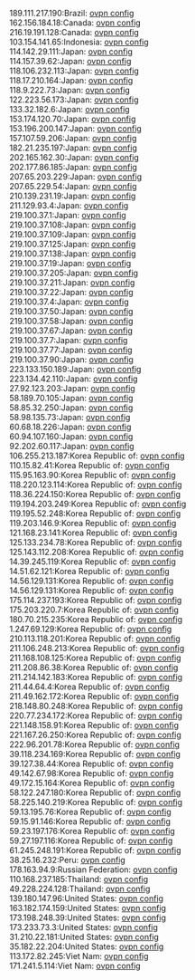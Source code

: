 189.111.217.190:Brazil: [ovpn config](vpn/189_111_217_190.ovpn)  
162.156.184.18:Canada: [ovpn config](vpn/162_156_184_18.ovpn)  
216.19.191.128:Canada: [ovpn config](vpn/216_19_191_128.ovpn)  
103.154.141.65:Indonesia: [ovpn config](vpn/103_154_141_65.ovpn)  
114.142.29.111:Japan: [ovpn config](vpn/114_142_29_111.ovpn)  
114.157.39.62:Japan: [ovpn config](vpn/114_157_39_62.ovpn)  
118.106.232.113:Japan: [ovpn config](vpn/118_106_232_113.ovpn)  
118.17.210.164:Japan: [ovpn config](vpn/118_17_210_164.ovpn)  
118.9.222.73:Japan: [ovpn config](vpn/118_9_222_73.ovpn)  
122.223.56.173:Japan: [ovpn config](vpn/122_223_56_173.ovpn)  
133.32.182.6:Japan: [ovpn config](vpn/133_32_182_6.ovpn)  
153.174.120.70:Japan: [ovpn config](vpn/153_174_120_70.ovpn)  
153.196.200.147:Japan: [ovpn config](vpn/153_196_200_147.ovpn)  
157.107.59.206:Japan: [ovpn config](vpn/157_107_59_206.ovpn)  
182.21.235.197:Japan: [ovpn config](vpn/182_21_235_197.ovpn)  
202.165.162.30:Japan: [ovpn config](vpn/202_165_162_30.ovpn)  
202.177.86.185:Japan: [ovpn config](vpn/202_177_86_185.ovpn)  
207.65.203.229:Japan: [ovpn config](vpn/207_65_203_229.ovpn)  
207.65.229.54:Japan: [ovpn config](vpn/207_65_229_54.ovpn)  
210.139.231.19:Japan: [ovpn config](vpn/210_139_231_19.ovpn)  
211.129.93.4:Japan: [ovpn config](vpn/211_129_93_4.ovpn)  
219.100.37.1:Japan: [ovpn config](vpn/219_100_37_1.ovpn)  
219.100.37.108:Japan: [ovpn config](vpn/219_100_37_108.ovpn)  
219.100.37.109:Japan: [ovpn config](vpn/219_100_37_109.ovpn)  
219.100.37.125:Japan: [ovpn config](vpn/219_100_37_125.ovpn)  
219.100.37.138:Japan: [ovpn config](vpn/219_100_37_138.ovpn)  
219.100.37.19:Japan: [ovpn config](vpn/219_100_37_19.ovpn)  
219.100.37.205:Japan: [ovpn config](vpn/219_100_37_205.ovpn)  
219.100.37.211:Japan: [ovpn config](vpn/219_100_37_211.ovpn)  
219.100.37.22:Japan: [ovpn config](vpn/219_100_37_22.ovpn)  
219.100.37.4:Japan: [ovpn config](vpn/219_100_37_4.ovpn)  
219.100.37.50:Japan: [ovpn config](vpn/219_100_37_50.ovpn)  
219.100.37.58:Japan: [ovpn config](vpn/219_100_37_58.ovpn)  
219.100.37.67:Japan: [ovpn config](vpn/219_100_37_67.ovpn)  
219.100.37.7:Japan: [ovpn config](vpn/219_100_37_7.ovpn)  
219.100.37.77:Japan: [ovpn config](vpn/219_100_37_77.ovpn)  
219.100.37.90:Japan: [ovpn config](vpn/219_100_37_90.ovpn)  
223.133.150.189:Japan: [ovpn config](vpn/223_133_150_189.ovpn)  
223.134.42.110:Japan: [ovpn config](vpn/223_134_42_110.ovpn)  
27.92.123.203:Japan: [ovpn config](vpn/27_92_123_203.ovpn)  
58.189.70.105:Japan: [ovpn config](vpn/58_189_70_105.ovpn)  
58.85.32.250:Japan: [ovpn config](vpn/58_85_32_250.ovpn)  
58.98.135.73:Japan: [ovpn config](vpn/58_98_135_73.ovpn)  
60.68.18.226:Japan: [ovpn config](vpn/60_68_18_226.ovpn)  
60.94.107.160:Japan: [ovpn config](vpn/60_94_107_160.ovpn)  
92.202.60.117:Japan: [ovpn config](vpn/92_202_60_117.ovpn)  
106.255.213.187:Korea Republic of: [ovpn config](vpn/106_255_213_187.ovpn)  
110.15.82.41:Korea Republic of: [ovpn config](vpn/110_15_82_41.ovpn)  
115.95.163.90:Korea Republic of: [ovpn config](vpn/115_95_163_90.ovpn)  
118.220.123.114:Korea Republic of: [ovpn config](vpn/118_220_123_114.ovpn)  
118.36.224.150:Korea Republic of: [ovpn config](vpn/118_36_224_150.ovpn)  
119.194.203.249:Korea Republic of: [ovpn config](vpn/119_194_203_249.ovpn)  
119.195.52.248:Korea Republic of: [ovpn config](vpn/119_195_52_248.ovpn)  
119.203.146.9:Korea Republic of: [ovpn config](vpn/119_203_146_9.ovpn)  
121.168.23.141:Korea Republic of: [ovpn config](vpn/121_168_23_141.ovpn)  
125.133.234.78:Korea Republic of: [ovpn config](vpn/125_133_234_78.ovpn)  
125.143.112.208:Korea Republic of: [ovpn config](vpn/125_143_112_208.ovpn)  
14.39.245.119:Korea Republic of: [ovpn config](vpn/14_39_245_119.ovpn)  
14.51.62.121:Korea Republic of: [ovpn config](vpn/14_51_62_121.ovpn)  
14.56.129.131:Korea Republic of: [ovpn config](vpn/14_56_129_131.ovpn)  
14.56.129.131:Korea Republic of: [ovpn config](vpn/14_56_129_131.ovpn)  
175.114.237.193:Korea Republic of: [ovpn config](vpn/175_114_237_193.ovpn)  
175.203.220.7:Korea Republic of: [ovpn config](vpn/175_203_220_7.ovpn)  
180.70.215.235:Korea Republic of: [ovpn config](vpn/180_70_215_235.ovpn)  
1.247.69.129:Korea Republic of: [ovpn config](vpn/1_247_69_129.ovpn)  
210.113.118.201:Korea Republic of: [ovpn config](vpn/210_113_118_201.ovpn)  
211.106.248.213:Korea Republic of: [ovpn config](vpn/211_106_248_213.ovpn)  
211.168.108.125:Korea Republic of: [ovpn config](vpn/211_168_108_125.ovpn)  
211.208.86.38:Korea Republic of: [ovpn config](vpn/211_208_86_38.ovpn)  
211.214.142.183:Korea Republic of: [ovpn config](vpn/211_214_142_183.ovpn)  
211.44.64.4:Korea Republic of: [ovpn config](vpn/211_44_64_4.ovpn)  
211.49.162.172:Korea Republic of: [ovpn config](vpn/211_49_162_172.ovpn)  
218.148.80.248:Korea Republic of: [ovpn config](vpn/218_148_80_248.ovpn)  
220.77.234.172:Korea Republic of: [ovpn config](vpn/220_77_234_172.ovpn)  
221.148.158.91:Korea Republic of: [ovpn config](vpn/221_148_158_91.ovpn)  
221.167.26.250:Korea Republic of: [ovpn config](vpn/221_167_26_250.ovpn)  
222.96.201.78:Korea Republic of: [ovpn config](vpn/222_96_201_78.ovpn)  
39.118.234.169:Korea Republic of: [ovpn config](vpn/39_118_234_169.ovpn)  
39.127.38.44:Korea Republic of: [ovpn config](vpn/39_127_38_44.ovpn)  
49.142.67.98:Korea Republic of: [ovpn config](vpn/49_142_67_98.ovpn)  
49.172.15.164:Korea Republic of: [ovpn config](vpn/49_172_15_164.ovpn)  
58.122.247.180:Korea Republic of: [ovpn config](vpn/58_122_247_180.ovpn)  
58.225.140.219:Korea Republic of: [ovpn config](vpn/58_225_140_219.ovpn)  
59.13.195.76:Korea Republic of: [ovpn config](vpn/59_13_195_76.ovpn)  
59.15.91.146:Korea Republic of: [ovpn config](vpn/59_15_91_146.ovpn)  
59.23.197.176:Korea Republic of: [ovpn config](vpn/59_23_197_176.ovpn)  
59.27.197.116:Korea Republic of: [ovpn config](vpn/59_27_197_116.ovpn)  
61.245.248.191:Korea Republic of: [ovpn config](vpn/61_245_248_191.ovpn)  
38.25.16.232:Peru: [ovpn config](vpn/38_25_16_232.ovpn)  
178.163.94.9:Russian Federation: [ovpn config](vpn/178_163_94_9.ovpn)  
110.168.237.185:Thailand: [ovpn config](vpn/110_168_237_185.ovpn)  
49.228.224.128:Thailand: [ovpn config](vpn/49_228_224_128.ovpn)  
139.180.147.96:United States: [ovpn config](vpn/139_180_147_96.ovpn)  
163.182.174.159:United States: [ovpn config](vpn/163_182_174_159.ovpn)  
173.198.248.39:United States: [ovpn config](vpn/173_198_248_39.ovpn)  
173.233.73.3:United States: [ovpn config](vpn/173_233_73_3.ovpn)  
31.210.22.181:United States: [ovpn config](vpn/31_210_22_181.ovpn)  
35.182.22.204:United States: [ovpn config](vpn/35_182_22_204.ovpn)  
113.172.82.245:Viet Nam: [ovpn config](vpn/113_172_82_245.ovpn)  
171.241.5.114:Viet Nam: [ovpn config](vpn/171_241_5_114.ovpn)  
